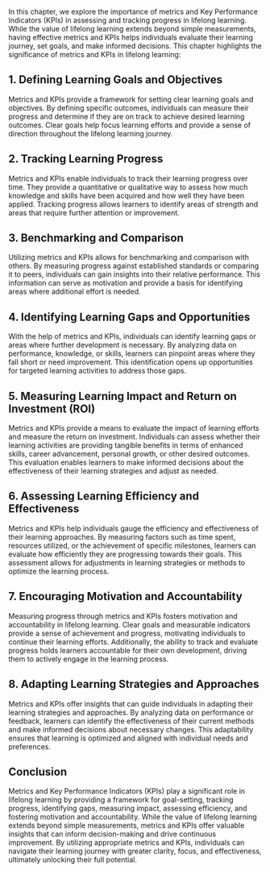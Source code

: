 
In this chapter, we explore the importance of metrics and Key Performance Indicators (KPIs) in assessing and tracking progress in lifelong learning. While the value of lifelong learning extends beyond simple measurements, having effective metrics and KPIs helps individuals evaluate their learning journey, set goals, and make informed decisions. This chapter highlights the significance of metrics and KPIs in lifelong learning:

1\. **Defining Learning Goals and Objectives**
---------------------------------------------

Metrics and KPIs provide a framework for setting clear learning goals and objectives. By defining specific outcomes, individuals can measure their progress and determine if they are on track to achieve desired learning outcomes. Clear goals help focus learning efforts and provide a sense of direction throughout the lifelong learning journey.

2\. **Tracking Learning Progress**
---------------------------------

Metrics and KPIs enable individuals to track their learning progress over time. They provide a quantitative or qualitative way to assess how much knowledge and skills have been acquired and how well they have been applied. Tracking progress allows learners to identify areas of strength and areas that require further attention or improvement.

3\. **Benchmarking and Comparison**
----------------------------------

Utilizing metrics and KPIs allows for benchmarking and comparison with others. By measuring progress against established standards or comparing it to peers, individuals can gain insights into their relative performance. This information can serve as motivation and provide a basis for identifying areas where additional effort is needed.

4\. **Identifying Learning Gaps and Opportunities**
--------------------------------------------------

With the help of metrics and KPIs, individuals can identify learning gaps or areas where further development is necessary. By analyzing data on performance, knowledge, or skills, learners can pinpoint areas where they fall short or need improvement. This identification opens up opportunities for targeted learning activities to address those gaps.

5\. **Measuring Learning Impact and Return on Investment (ROI)**
---------------------------------------------------------------

Metrics and KPIs provide a means to evaluate the impact of learning efforts and measure the return on investment. Individuals can assess whether their learning activities are providing tangible benefits in terms of enhanced skills, career advancement, personal growth, or other desired outcomes. This evaluation enables learners to make informed decisions about the effectiveness of their learning strategies and adjust as needed.

6\. **Assessing Learning Efficiency and Effectiveness**
------------------------------------------------------

Metrics and KPIs help individuals gauge the efficiency and effectiveness of their learning approaches. By measuring factors such as time spent, resources utilized, or the achievement of specific milestones, learners can evaluate how efficiently they are progressing towards their goals. This assessment allows for adjustments in learning strategies or methods to optimize the learning process.

7\. **Encouraging Motivation and Accountability**
------------------------------------------------

Measuring progress through metrics and KPIs fosters motivation and accountability in lifelong learning. Clear goals and measurable indicators provide a sense of achievement and progress, motivating individuals to continue their learning efforts. Additionally, the ability to track and evaluate progress holds learners accountable for their own development, driving them to actively engage in the learning process.

8\. **Adapting Learning Strategies and Approaches**
--------------------------------------------------

Metrics and KPIs offer insights that can guide individuals in adapting their learning strategies and approaches. By analyzing data on performance or feedback, learners can identify the effectiveness of their current methods and make informed decisions about necessary changes. This adaptability ensures that learning is optimized and aligned with individual needs and preferences.

Conclusion
----------

Metrics and Key Performance Indicators (KPIs) play a significant role in lifelong learning by providing a framework for goal-setting, tracking progress, identifying gaps, measuring impact, assessing efficiency, and fostering motivation and accountability. While the value of lifelong learning extends beyond simple measurements, metrics and KPIs offer valuable insights that can inform decision-making and drive continuous improvement. By utilizing appropriate metrics and KPIs, individuals can navigate their learning journey with greater clarity, focus, and effectiveness, ultimately unlocking their full potential.
